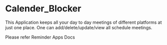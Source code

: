 # Calender_Blocker

This Application keeps all your day to day meetings of different platforms at just one place.
One can add/delete/update/view all schedule meetings.

Please refer Reminder Apps Docs
